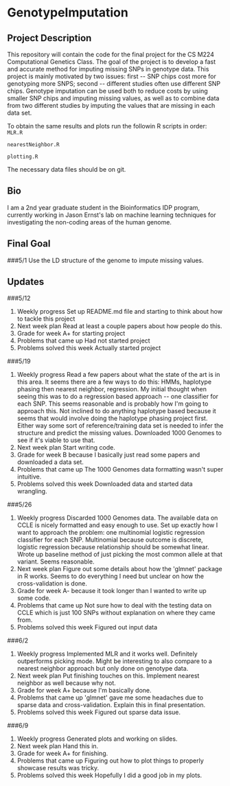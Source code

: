 # GenotypeImputation

## Project Description

This repository will contain the code for the final project for the CS M224 Computational Genetics Class. The goal of the project is to develop a fast and accurate method for imputing missing SNPs in genotype data. This project is mainly motivated by two issues: first -- SNP chips cost more for genotyping more SNPS; second -- different studies often use different SNP chips. Genotype imputation can be used both to reduce costs by using smaller SNP chips and imputing missing values, as well as to combine data from two different studies by imputing the values that are missing in each data set.

To obtain the same results and plots run the followin R scripts in order:
`MLR.R`

`nearestNeighbor.R`

`plotting.R`

The necessary data files should be on git.

## Bio

I am a 2nd year graduate student in the Bioinformatics IDP program, currently working in Jason Ernst's lab on machine learning techniques for investigating the non-coding areas of the human genome. 

## Final Goal
###5/1 
Use the LD structure of the genome to impute missing values.

## Updates

###5/12
1. Weekly progress
Set up README.md file and starting to think about how to tackle this project
2. Next week plan
Read at least a couple papers about how people do this.
3. Grade for week
A+ for starting project
4. Problems that came up
Had not started project
5. Problems solved this week
Actually started project

###5/19
1. Weekly progress
Read a few papers about what the state of the art is in this area. It seems there are a few ways to do this: HMMs, haplotype phasing then nearest neighbor, regression. My initial thought when seeing this was to do a regression based approach -- one classifier for each SNP. This seems reasonable and is probably how I'm going to approach this. Not inclined to do anything haplotype based because it seems that would involve doing the haplotype phasing project first. Either way some sort of reference/training data set is needed to infer the structure and predict the missing values. Downloaded 1000 Genomes to see if it's viable to use that.
2. Next week plan
Start writing code.
3. Grade for week
B because I basically just read some papers and downloaded a data set.
4. Problems that came up
The 1000 Genomes data formatting wasn't super intuitive. 
5. Problems solved this week
Downloaded data and started data wrangling.

###5/26
1. Weekly progress
Discarded 1000 Genomes data. The available data on CCLE is nicely formatted and easy enough to use. Set up exactly how I want to approach the problem: one multinomial logistic regression classifier for each SNP. Multinomial because outcome is discrete, logistic regression because relationship should be somewhat linear. Wrote up baseline method of just picking the most common allele at that variant. Seems reasonable.
2. Next week plan
Figure out some details about how the 'glmnet' package in R works. Seems to do everything I need but unclear on how the cross-validation is done.
3. Grade for week
A- because it took longer than I wanted to write up some code.
4. Problems that came up
Not sure how to deal with the testing data on CCLE which is just 100 SNPs without explanation on where they came from.
5. Problems solved this week
Figured out input data

###6/2
1. Weekly progress
Implemented MLR and it works well. Definitely outperforms picking mode. Might be interesting to also compare to a nearest neighbor approach but only done on genotype data. 
2. Next week plan
Put finishing touches on this. Implement nearest neighbor as well because why not.
3. Grade for week
A+ because I'm basically done.
4. Problems that came up
'glmnet' gave me some headaches due to sparse data and cross-validation. Explain this in final presentation.
5. Problems solved this week
Figured out sparse data issue.

###6/9
1. Weekly progress
Generated plots and working on slides. 
2. Next week plan
Hand this in.
3. Grade for week
A+ for finishing.
4. Problems that came up
Figuring out how to plot things to properly showcase results was tricky.
5. Problems solved this week
Hopefully I did a good job in my plots.
